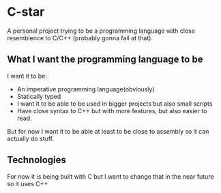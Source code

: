 # C-star

A personal project trying to be a programming language with close resemblence to C/C++ (probably gonna fail at that).

## What I want the programming language to  be
 I want it to be:

 * An imperative programming language(obviously)
 * Statically typed
 * I want it to be able to be used in bigger projects but also small scripts
 * Have close syntax to C++ but with more features, but also easier to read.


  But for now I want it to be able at least to be close to assembly so it can actually do stuff.

## Technologies
 For now it is being built with C but I want to change that in the near future so it uses C++